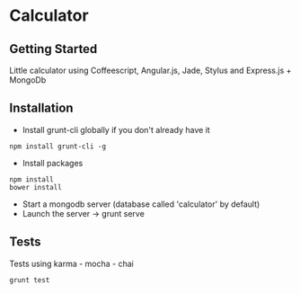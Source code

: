 # Calculator

## Getting Started
Little calculator using Coffeescript, Angular.js, Jade, Stylus and Express.js + MongoDb

## Installation
- Install grunt-cli globally if you don't already have it
```shell
npm install grunt-cli -g
```
- Install packages
```shell
npm install
bower install
```
- Start a mongodb server (database called 'calculator' by default)
- Launch the server -> grunt serve

## Tests

Tests using karma - mocha - chai
```shell
grunt test
```